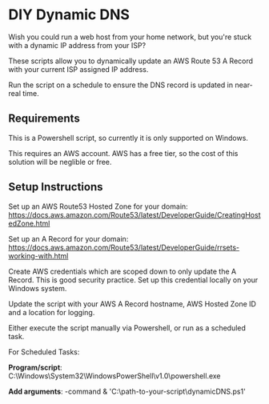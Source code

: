 # DIY Dynamic DNS
Wish you could run a web host from your home network, but you're stuck with a dynamic IP address from your ISP?

These scripts allow you to dynamically update an AWS Route 53 A Record with your current ISP assigned IP address.

Run the script on a schedule to ensure the DNS record is updated in near-real time.

## Requirements

This is a Powershell script, so currently it is only supported on Windows.

This requires an AWS account. AWS has a free tier, so the cost of this solution will be neglible or free.

## Setup Instructions

Set up an AWS Route53 Hosted Zone for your domain:
https://docs.aws.amazon.com/Route53/latest/DeveloperGuide/CreatingHostedZone.html

Set up an A Record for your domain:
https://docs.aws.amazon.com/Route53/latest/DeveloperGuide/rrsets-working-with.html

Create AWS credentials which are scoped down to only update the A Record. This is good security practice. Set up this credential locally on your Windows system.

Update the script with your AWS A Record hostname, AWS Hosted Zone ID and a location for logging.

Either execute the script manually via Powershell, or run as a scheduled task.

For Scheduled Tasks:

**Program/script**: C:\Windows\System32\WindowsPowerShell\v1.0\powershell.exe

**Add arguments**: -command & 'C:\path-to-your-script\dynamicDNS.ps1'

